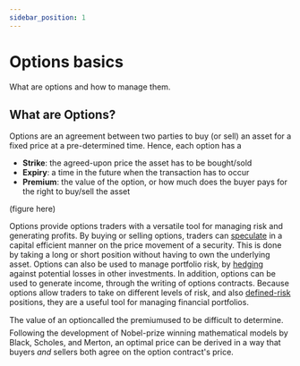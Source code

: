 ```yaml
---
sidebar_position: 1
---
```


# Options basics
What are options and how to manage them.

## What are Options?

Options are an agreement between two parties to buy (or sell) an asset for a fixed price at a pre-determined time.
Hence, each option has a
- **Strike**: the agreed-upon price the asset has to be bought/sold
- **Expiry**: a time in the future when the transaction has to occur
- **Premium**: the value of the option, or how much does the buyer pays for the right to buy/sell the asset

(figure here)

Options provide options traders with a versatile tool for managing risk and generating profits.
By buying or selling options, traders can [speculate](/docs/trading/perpetual-options) in a capital efficient manner on the price movement of a security. This is done by taking a long or short position without having to own the underlying asset.
Options can also be used to manage portfolio risk, by [hedging](/docs/trading/basic-concepts) against potential losses in other investments.
In addition, options can be used to generate income, through the writing of options contracts.
Because options allow traders to take on different levels of risk, and also [defined-risk](/docs/trading/risks) positions, they are a useful tool for managing financial portfolios.

The value of an option&#151;called the premium&#151;used to be difficult to determine.
Following the development of Nobel-prize winning mathematical models by <Term popup="The Black-Scholes model, aka the Black-Scholes-Merton (BSM) model, is a differential equation widely used to price options contracts." reference="/docs/terms/blackscholes">Black, Scholes, and Merton</Term>, an optimal price can be derived in a way that buyers _and_ sellers both agree on the option contract's price.

